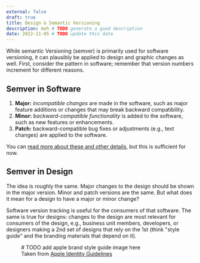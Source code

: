 ```yaml
---
external: false
draft: true
title: Design & Semantic Versioning
description: meh # TODO generate a good description
date: 2022-11-05 # TODO update this date
---
```


While semantic Versioning (semver) is primarily used for software versioning, it can plausibly be applied to design and graphic changes as well. First, consider the pattern in software; remember that version numbers increment for different reasons.

## Semver in Software

1. **Major:** _incompatible changes_ are made in the software, such as major feature additions or changes that may break backward compatibility.
2. **Minor:** _backward-compatible functionality_ is added to the software, such as new features or enhancements.
3. **Patch:** backward-compatible bug fixes or adjustments (e.g., text changes) are applied to the software.

You can [read more about these and other details](https://semver.org/), but this is sufficient for now.

## Semver in Design

The idea is roughly the same. Major changes to the design should be shown in the major version. Minor and patch versions are the same. But what does it mean for a design to have a major or minor change?

Software version tracking is useful for the consumers of that software. The same is true for designs: changes to the design are most relevant for consumers of the design, e.g., business unit members, developers, or designers making a 2nd set of designs that rely on the 1st (think "style guide" and the branding materials that depend on it).

<figure>
# TODO add apple brand style guide image here
<figcaption>Taken from <a href="https://www.apple.com/legal/sales-support/certification/docs/logo_guidelines.pdf">Apple Identity Guidelines</a></figcaption>
</figure>
